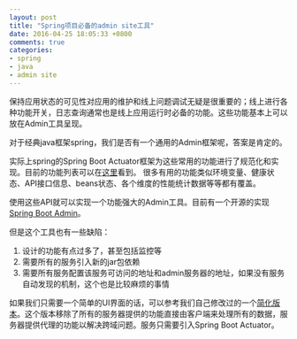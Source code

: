 ```yaml
---
layout: post
title: "Spring项目必备的admin site工具"
date: 2016-04-25 18:05:33 +0800
comments: true
categories: 
- spring
- java
- admin site
---
```


保持应用状态的可见性对应用的维护和线上问题调试无疑是很重要的；线上进行各种功能开关，日志查询通常也是线上应用运行时必备的功能。这些功能基本上可以放在Admin工具呈现。

对于经典java框架spring，我们是否有一个通用的Admin框架呢，答案是肯定的。

<!-- more -->

实际上spring的Spring Boot Actuator框架为这些常用的功能进行了规范化和实现。目前的功能列表可以在[这里](http://docs.spring.io/spring-boot/docs/current/reference/htmlsingle/#production-ready)看到。
很多有用的功能类似环境变量、健康状态、API接口信息、beans状态、各个维度的性能统计数据等等都有覆盖。

使用这些API就可以实现一个功能强大的Admin工具。目前有一个开源的实现[Spring Boot Admin](https://github.com/codecentric/spring-boot-admin)。

但是这个工具也有一些缺陷：

1. 设计的功能有点过多了，甚至包括监控等
2. 需要所有的服务引入新的jar包依赖
3. 需要所有服务配置该服务可访问的地址和admin服务器的地址，如果没有服务自动发现的机制，这个也是比较麻烦的事情

如果我们只需要一个简单的UI界面的话，可以参考我们自己修改过的一个[简化版本](https://github.com/gmlove/spring-boot-admin/tree/only-ui)。这个版本移除了所有的服务器提供的功能直接由客户端来处理所有的数据，服务器提供代理的功能以解决跨域问题。服务只需要引入Spring Boot Actuator。

